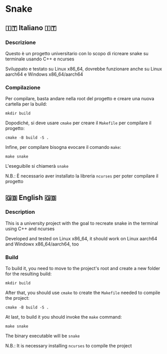 # Snake

## 🇮🇹 Italiano 🇮🇹

### Descrizione

Questo è un progetto universitario con lo scopo di ricreare snake su terminale usando C++ e ncurses

Sviluppato e testato su Linux x86_64, dovrebbe funzionare anche su Linux aarch64 e Windows x86_64/aarch64

### Compilazione

Per compilare, basta andare nella root del progetto e creare una nuova cartella per la build:

```shell
mkdir build
```

Dopodiché, si deve usare `cmake` per creare il `Makefile` per compilare il progetto:

```shell
cmake -B build -S .
```

Infine, per compilare bisogna evocare il comando `make`:

```shell
make snake
```

L'eseguibile si chiamerà `snake`

N.B.: È necessario aver installato la libreria `ncurses` per poter compilare il progetto

## 🇬🇧 English 🇬🇧

### Description

This is a university project with the goal to recreate snake in the terminal using C++ and ncurses

Developed and tested on Linux x86_64, it should work on Linux aarch64 and Windowx x86_64/aarch64, too

### Build

To build it, you need to move to the project's root and create a new folder for the resulting build:

```shell
mkdir build
```

After that, you should use `cmake` to create the `Makefile` needed to compile the project:

```shell
cmake -B build -S .
```

At last, to build it you should invoke the `make` command:

```shell
make snake
```

The binary executable will be `snake`

N.B.: It is necessary installing `ncurses` to compile the project